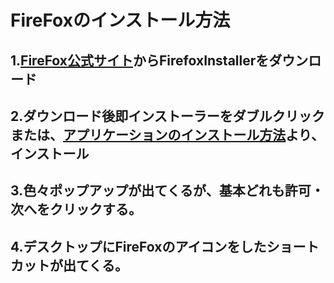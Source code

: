 # FireFoxのインストール方法
## 1.[FireFox公式サイト](https://firefox.com)からFirefoxInstallerをダウンロード
## 2.ダウンロード後即インストーラーをダブルクリックまたは、[アプリケーションのインストール方法](install.md)より、インストール
## 3.色々ポップアップが出てくるが、基本どれも許可・次へをクリックする。
## 4.デスクトップにFireFoxのアイコンをしたショートカットが出てくる。

